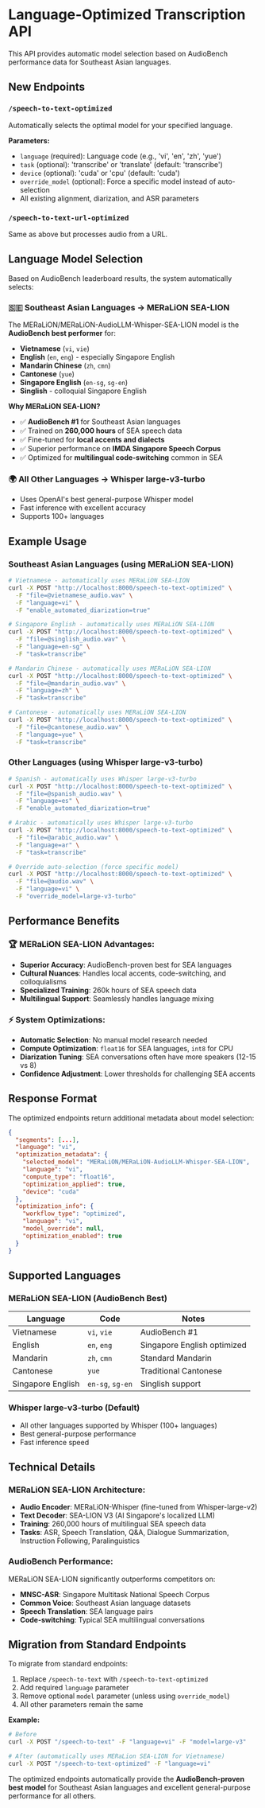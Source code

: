 # Language-Optimized Transcription API

This API provides automatic model selection based on AudioBench performance data for Southeast Asian languages.

## New Endpoints

### `/speech-to-text-optimized`
Automatically selects the optimal model for your specified language.

**Parameters:**
- `language` (required): Language code (e.g., 'vi', 'en', 'zh', 'yue')
- `task` (optional): 'transcribe' or 'translate' (default: 'transcribe')
- `device` (optional): 'cuda' or 'cpu' (default: 'cuda')
- `override_model` (optional): Force a specific model instead of auto-selection
- All existing alignment, diarization, and ASR parameters

### `/speech-to-text-url-optimized`
Same as above but processes audio from a URL.

## Language Model Selection

Based on AudioBench leaderboard results, the system automatically selects:

### 🇸🇪 **Southeast Asian Languages** → **MERaLiON SEA-LION**
The MERaLiON/MERaLiON-AudioLLM-Whisper-SEA-LION model is the **AudioBench best performer** for:
- **Vietnamese** (`vi`, `vie`)
- **English** (`en`, `eng`) - especially Singapore English
- **Mandarin Chinese** (`zh`, `cmn`) 
- **Cantonese** (`yue`)
- **Singapore English** (`en-sg`, `sg-en`)
- **Singlish** - colloquial Singapore English

**Why MERaLiON SEA-LION?**
- ✅ **AudioBench #1** for Southeast Asian languages
- ✅ Trained on **260,000 hours** of SEA speech data
- ✅ Fine-tuned for **local accents and dialects**
- ✅ Superior performance on **IMDA Singapore Speech Corpus**
- ✅ Optimized for **multilingual code-switching** common in SEA

### 🌍 **All Other Languages** → **Whisper large-v3-turbo**
- Uses OpenAI's best general-purpose Whisper model
- Fast inference with excellent accuracy
- Supports 100+ languages

## Example Usage

### Southeast Asian Languages (using MERaLiON SEA-LION)

```bash
# Vietnamese - automatically uses MERaLiON SEA-LION
curl -X POST "http://localhost:8000/speech-to-text-optimized" \
  -F "file=@vietnamese_audio.wav" \
  -F "language=vi" \
  -F "enable_automated_diarization=true"

# Singapore English - automatically uses MERaLiON SEA-LION  
curl -X POST "http://localhost:8000/speech-to-text-optimized" \
  -F "file=@singlish_audio.wav" \
  -F "language=en-sg" \
  -F "task=transcribe"

# Mandarin Chinese - automatically uses MERaLiON SEA-LION
curl -X POST "http://localhost:8000/speech-to-text-optimized" \
  -F "file=@mandarin_audio.wav" \
  -F "language=zh" \
  -F "task=transcribe"

# Cantonese - automatically uses MERaLiON SEA-LION
curl -X POST "http://localhost:8000/speech-to-text-optimized" \
  -F "file=@cantonese_audio.wav" \
  -F "language=yue" \
  -F "task=transcribe"
```

### Other Languages (using Whisper large-v3-turbo)

```bash
# Spanish - automatically uses Whisper large-v3-turbo
curl -X POST "http://localhost:8000/speech-to-text-optimized" \
  -F "file=@spanish_audio.wav" \
  -F "language=es" \
  -F "enable_automated_diarization=true"

# Arabic - automatically uses Whisper large-v3-turbo
curl -X POST "http://localhost:8000/speech-to-text-optimized" \
  -F "file=@arabic_audio.wav" \
  -F "language=ar" \
  -F "task=transcribe"

# Override auto-selection (force specific model)
curl -X POST "http://localhost:8000/speech-to-text-optimized" \
  -F "file=@audio.wav" \
  -F "language=vi" \
  -F "override_model=large-v3-turbo"
```

## Performance Benefits

### 🏆 **MERaLiON SEA-LION Advantages:**
- **Superior Accuracy**: AudioBench-proven best for SEA languages
- **Cultural Nuances**: Handles local accents, code-switching, and colloquialisms
- **Specialized Training**: 260k hours of SEA speech data
- **Multilingual Support**: Seamlessly handles language mixing

### ⚡ **System Optimizations:**
- **Automatic Selection**: No manual model research needed
- **Compute Optimization**: `float16` for SEA languages, `int8` for CPU
- **Diarization Tuning**: SEA conversations often have more speakers (12-15 vs 8)
- **Confidence Adjustment**: Lower thresholds for challenging SEA accents

## Response Format

The optimized endpoints return additional metadata about model selection:

```json
{
  "segments": [...],
  "language": "vi",
  "optimization_metadata": {
    "selected_model": "MERaLiON/MERaLiON-AudioLLM-Whisper-SEA-LION",
    "language": "vi", 
    "compute_type": "float16",
    "optimization_applied": true,
    "device": "cuda"
  },
  "optimization_info": {
    "workflow_type": "optimized",
    "language": "vi",
    "model_override": null,
    "optimization_enabled": true
  }
}
```

## Supported Languages

### MERaLiON SEA-LION (AudioBench Best)
| Language | Code | Notes |
|----------|------|-------|
| Vietnamese | `vi`, `vie` | AudioBench #1 |
| English | `en`, `eng` | Singapore English optimized |
| Mandarin | `zh`, `cmn` | Standard Mandarin |
| Cantonese | `yue` | Traditional Cantonese |
| Singapore English | `en-sg`, `sg-en` | Singlish support |

### Whisper large-v3-turbo (Default)
- All other languages supported by Whisper (100+ languages)
- Best general-purpose performance
- Fast inference speed

## Technical Details

### MERaLiON SEA-LION Architecture:
- **Audio Encoder**: MERaLiON-Whisper (fine-tuned from Whisper-large-v2)
- **Text Decoder**: SEA-LION V3 (AI Singapore's localized LLM)
- **Training**: 260,000 hours of multilingual SEA speech data
- **Tasks**: ASR, Speech Translation, Q&A, Dialogue Summarization, Instruction Following, Paralinguistics

### AudioBench Performance:
MERaLiON SEA-LION significantly outperforms competitors on:
- **MNSC-ASR**: Singapore Multitask National Speech Corpus
- **Common Voice**: Southeast Asian language datasets  
- **Speech Translation**: SEA language pairs
- **Code-switching**: Typical SEA multilingual conversations

## Migration from Standard Endpoints

To migrate from standard endpoints:
1. Replace `/speech-to-text` with `/speech-to-text-optimized`
2. Add required `language` parameter
3. Remove optional `model` parameter (unless using `override_model`)
4. All other parameters remain the same

**Example:**
```bash
# Before
curl -X POST "/speech-to-text" -F "language=vi" -F "model=large-v3"

# After (automatically uses MERaLion SEA-LION for Vietnamese)
curl -X POST "/speech-to-text-optimized" -F "language=vi"
```

The optimized endpoints automatically provide the **AudioBench-proven best model** for Southeast Asian languages and excellent general-purpose performance for all others.